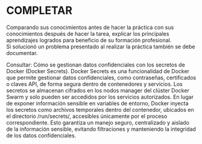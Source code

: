 # COMPLETAR  
Comparando sus conocimientos antes de hacer la práctica con sus conocimientos después de hacer la tarea, explicar los principales aprendizajes logrados para beneficio de su formación profesional.  
Si solucionó un problema presentado al realizar la práctica también se debe documentar.

Consultar: Cómo se gestionan datos confidenciales con los secretos de Docker (Docker Secrets).
Docker Secrets es una funcionalidad de Docker que permite gestionar datos confidenciales, como contraseñas, certificados o claves API, de forma segura dentro de contenedores y servicios. Los secretos se almacenan cifrados en los nodos manager del clúster Docker Swarm y solo pueden ser accedidos por los servicios autorizados. En lugar de exponer información sensible en variables de entorno, Docker inyecta los secretos como archivos temporales dentro del contenedor, ubicados en el directorio /run/secrets/, accesibles únicamente por el proceso correspondiente. Esto garantiza un manejo seguro, centralizado y aislado de la información sensible, evitando filtraciones y manteniendo la integridad de los datos confidenciales.
